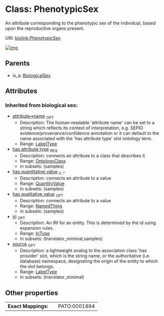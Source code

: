 
# Class: PhenotypicSex


An attribute corresponding to the phenotypic sex of the individual, based upon the reproductive organs present.

URI: [biolink:PhenotypicSex](https://w3id.org/biolink/vocab/PhenotypicSex)


[![img](https://yuml.me/diagram/nofunky;dir:TB/class/[QuantityValue],[BiologicalSex]^-[PhenotypicSex&#124;name(i):label_type%20%3F;iri(i):iri_type%20%3F;source(i):label_type%20%3F],[OntologyClass],[NamedThing],[BiologicalSex])](https://yuml.me/diagram/nofunky;dir:TB/class/[QuantityValue],[BiologicalSex]^-[PhenotypicSex&#124;name(i):label_type%20%3F;iri(i):iri_type%20%3F;source(i):label_type%20%3F],[OntologyClass],[NamedThing],[BiologicalSex])

## Parents

 *  is_a: [BiologicalSex](BiologicalSex.md)

## Attributes


### Inherited from biological sex:

 * [attribute➞name](attribute_name.md)  <sub>OPT</sub>
     * Description: The human-readable 'attribute name' can be set to a string which reflects its context of interpretation, e.g. SEPIO evidence/provenance/confidence annotation or it can default to the name associated with the 'has attribute type' slot ontology term.
     * Range: [LabelType](types/LabelType.md)
 * [has attribute type](has_attribute_type.md)  <sub>REQ</sub>
     * Description: connects an attribute to a class that describes it
     * Range: [OntologyClass](OntologyClass.md)
     * in subsets: (samples)
 * [has quantitative value](has_quantitative_value.md)  <sub>0..\*</sub>
     * Description: connects an attribute to a value
     * Range: [QuantityValue](QuantityValue.md)
     * in subsets: (samples)
 * [has qualitative value](has_qualitative_value.md)  <sub>OPT</sub>
     * Description: connects an attribute to a value
     * Range: [NamedThing](NamedThing.md)
     * in subsets: (samples)
 * [iri](iri.md)  <sub>OPT</sub>
     * Description: An IRI for an entity. This is determined by the id using expansion rules.
     * Range: [IriType](types/IriType.md)
     * in subsets: (translator_minimal,samples)
 * [source](source.md)  <sub>OPT</sub>
     * Description: a lightweight analog to the association class 'has provider' slot, which is the string name, or the authoritative (i.e. database) namespace, designating the origin of the entity to which the slot belongs.
     * Range: [LabelType](types/LabelType.md)
     * in subsets: (translator_minimal)

## Other properties

|  |  |  |
| --- | --- | --- |
| **Exact Mappings:** | | PATO:0001894 |

